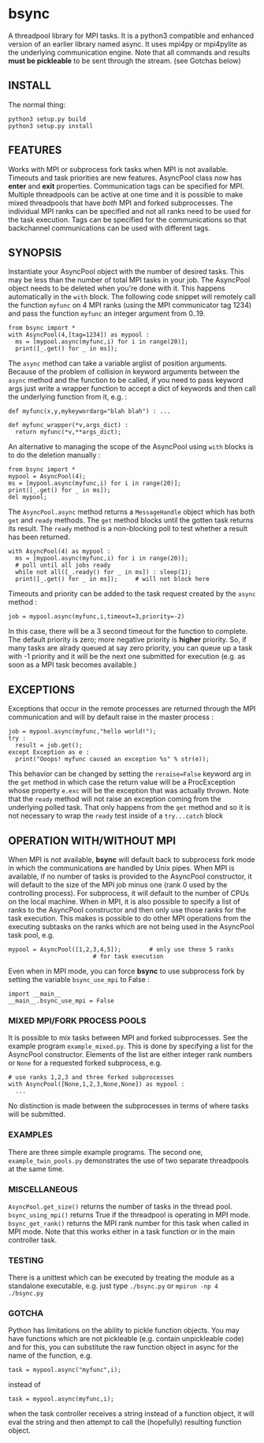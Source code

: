 # bsync

A threadpool library for MPI tasks. It is a python3 compatible and enhanced version of an
earlier library named async. It uses mpi4py or mpi4pylite as the underlying communication
engine. Note that all commands and results **must be pickleable** to be sent through the
stream. (see Gotchas below)

## INSTALL

The normal thing:

	python3 setup.py build
	python3 setup.py install

## FEATURES

Works with MPI or subprocess fork tasks when MPI is not available. Timeouts
and task priorities are new features. AsyncPool class now has __enter__ and __exit__
properties. Communication tags can be specified for MPI. Multiple threadpools can be
active at one time and it is possible to make mixed threadpools that have *both* MPI and
forked subprocesses. The individual MPI ranks can be specified and not all ranks
need to be used for the task execution. Tags can be specified for the communications
so that backchannel communications can be used with different tags.

## SYNOPSIS

Instantiate your AsyncPool object with the number of desired tasks. This may be less than
the number of total MPI tasks in your job. The AsyncPool object needs to be deleted when
you're done with it. This happens automatically in the `with` block. The following code
snippet will remotely call the function `myfunc` on 4 MPI ranks (using the MPI communicator
tag 1234) and pass the function `myfunc` an integer argument from 0..19.

	from bsync import *
	with AsyncPool(4,[tag=1234]) as mypool :
	  ms = [mypool.async(myfunc,i) for i in range(20)];
	  print([_.get() for _ in ms]);

The `async` method can take a variable arglist of position arguments. Because of the
problem of collision in keyword arguments between the `async` method and the function to
be called, if you need to pass keyword args just write a wrapper function to accept a dict
of keywords and then call the underlying function from it, e.g. :

	def myfunc(x,y,mykeywordarg="blah blah") : ...

	def myfunc_wrapper(*v,args_dict) :
	  return myfunc(*v,**args_dict);

An alternative to managing the scope of the AsyncPool using `with` blocks is to do the
deletion manually :

	from bsync import *
	mypool = AsyncPool(4);
	ms = [mypool.async(myfunc,i) for i in range(20)];
	print([_.get() for _ in ms]);
	del mypool;

The `AsyncPool.async` method returns a `MessageHandle` object which has both `get` and
`ready` methods. The `get` method blocks until the gotten task returns its result. The
`ready` method is a non-blocking poll to test whether a result has been returned.
	
	with AsyncPool(4) as mypool :
	  ms = [mypool.async(myfunc,i) for i in range(20)];
	  # poll until all jobs ready
	  while not all([_.ready() for _ in ms]) : sleep(1);
	  print([_.get() for _ in ms]);		# will not block here

Timeouts and priority can be added to the task request created by the `async` method :

	job = mypool.async(myfunc,i,timeout=3,priority=-2)

In this case, there will be a 3 second timeout for the function to complete. The default
priority is zero; more negative priority is **higher** priority. So, if many tasks are
alrady queued at say zero priority, you can queue up a task with -1 priority and it will
be the next one submitted for execution (e.g. as soon as a MPI task becomes available.)

## EXCEPTIONS

Exceptions that occur in the remote processes are returned through the MPI communication
and will by default raise in the master process :

	job = mypool.async(myfunc,"hello world!");
	try :
	  result = job.get();
	except Exception as e :
	  print("Ooops! myfunc caused an exception %s" % str(e));

This behavior can be changed by setting the `reraise=False` keyword arg in the `get`
method in which case the return value will be a ProcException whose property `e.exc` will
be the exception that was actually thrown.  Note that the `ready` method will not raise an
exception coming from the underlying polled task. That only happens from the `get` method
and so it is not necessary to wrap the `ready` test inside of a `try...catch` block

## OPERATION WITH/WITHOUT MPI

When MPI is not available, **bsync** will default back to subprocess fork mode in which
the communications are handled by Unix pipes. When MPI is available, if no number of tasks
is provided to the AsyncPool constructor, it will default to the size of the MPI job minus
one (rank 0 used by the controlling process). For subprocess, it will default to the
number of CPUs on the local machine. When in MPI, it is also possible to specify a list of
ranks to the AsyncPool constructor and then only use those ranks for the task execution.
This makes is possible to do other MPI operations from the executing subtasks on the ranks
which are not being used in the AsyncPool task pool, e.g.

	mypool = AsyncPool([1,2,3,4,5]);		# only use these 5 ranks
							# for task execution

Even when in MPI mode, you can force **bsync** to use subprocess fork by setting the
variable `bsync_use_mpi` to False :

	import __main__
	__main__.bsync_use_mpi = False

### MIXED MPI/FORK PROCESS POOLS

It is possible to mix tasks between MPI and forked subprocesses. See the example program
`example_mixed.py`.  This is done by specifying a list for the AsyncPool constructor.
Elements of the list are either integer rank numbers or `None` for a requested forked
subprocess, e.g.

	# use ranks 1,2,3 and three forked subprocesses
	with AsyncPool([None,1,2,3,None,None]) as mypool :
	  ...

No distinction is made between the subprocesses in terms of where tasks will be
submitted.

### EXAMPLES

There are three simple example programs. The second one, `example_twin_pools.py` demonstrates
the use of two separate threadpools at the same time.

### MISCELLANEOUS

`AsyncPool.get_size()` returns the number of tasks in the thread pool.
`bsync_using_mpi()` returns True if the threadpool is operating in MPI mode.
`bsync_get_rank()` returns the MPI rank number for this task when called in MPI
mode. Note that this works either in a task function or in the main controller
task.

### TESTING

There is a unittest which can be executed by treating the module as a standalone
executable, e.g. just type `./bsync.py` or `mpirun -np 4 ./bsync.py`

### GOTCHA

Python has limitations on the ability to pickle function objects. You may have functions
which are not pickleable (e.g. contain unpickleable code) and for this, you can substitute
the raw function object in async for the name of the function, e.g.

	task = mypool.async("myfunc",i);

instead of 

	task = mypool.async(myfunc,i);

when the task controller receives a string instead of a function object, it will eval the
string and then attempt to call the (hopefully) resulting function object.

